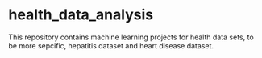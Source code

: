 # health_data_analysis

This repository contains machine learning projects for health data sets, to be more sepcific, hepatitis dataset and heart disease dataset. 
